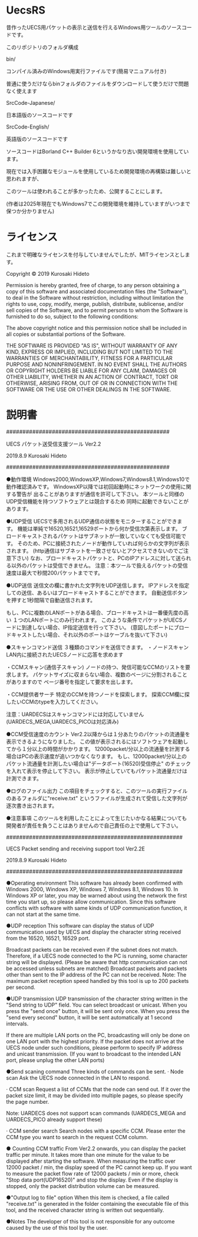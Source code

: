# UecsRS
昔作ったUECS用パケットの表示と送信を行えるWindows用ツールのソースコードです。

このリポジトリのフォルダ構成

bin/

  コンパイル済みのWindows用実行ファイルです(簡易マニュアル付き)
  
  普通に使うだけならbinフォルダのファイルをダウンロードして使うだけで問題なく使えます

SrcCode-Japanese/

  日本語版のソースコードです

SrcCode-English/

  英語版のソースコードです
  
  ソースコードはBorland C++ Builder 6というかなり古い開発環境を使用しています。
  
  現在では入手困難なモジュールを使用しているため開発環境の再構築は難しいと思われますが、
  
  このツールは使われることが多かったため、公開することにします。
  
  (作者は2025年現在でもWindows7でこの開発環境を維持していますがいつまで保つか分かりません)

# ライセンス

これまで明確なライセンスを付与していませんでしたが、MITライセンスとします。

Copyright © 2019 Kurosaki Hideto

Permission is hereby granted, free of charge, to any person obtaining a copy
of this software and associated documentation files (the "Software"), to deal
in the Software without restriction, including without limitation the rights
to use, copy, modify, merge, publish, distribute, sublicense, and/or sell
copies of the Software, and to permit persons to whom the Software is
furnished to do so, subject to the following conditions:

The above copyright notice and this permission notice shall be included in all
copies or substantial portions of the Software.

THE SOFTWARE IS PROVIDED "AS IS", WITHOUT WARRANTY OF ANY KIND, EXPRESS OR
IMPLIED, INCLUDING BUT NOT LIMITED TO THE WARRANTIES OF MERCHANTABILITY,
FITNESS FOR A PARTICULAR PURPOSE AND NONINFRINGEMENT. IN NO EVENT SHALL THE
AUTHORS OR COPYRIGHT HOLDERS BE LIABLE FOR ANY CLAIM, DAMAGES OR OTHER
LIABILITY, WHETHER IN AN ACTION OF CONTRACT, TORT OR OTHERWISE, ARISING FROM,
OUT OF OR IN CONNECTION WITH THE SOFTWARE OR THE USE OR OTHER DEALINGS IN THE
SOFTWARE.



# 説明書

##################################################

UECS パケット送受信支援ツール Ver2.2

2019.8.9 Kurosaki Hideto

##################################################

●動作環境
Windows2000,WindowsXP,Windows7,Windows8.1,Windows10で動作確認済みです。
WindowsXP以降では初回起動時にネットワークの使用に関する警告が
出ることがありますが通信を許可して下さい。
本ツールと同様のUDP受信機能を持つソフトウェアとは競合するため
同時に起動できないことがあります。

●UDP受信
UECSで多用されるUDP通信の状態をモニターすることができます。
機能は単純で16520,16521,16529ポートから何か受信次第表示します。
ブロードキャストされるパケットはサブネットが一致していなくても受信可能です。
そのため、PCに接続されたノードが動作していれば何らかの文字列が表示されます。
(http通信はサブネットを一致させないとアクセスできないのでご注意下さい)
なお、ブロードキャストパケットと、PCのIPアドレスに対して送られる以外のパケットは受信できません。
注意：本ツールで扱えるパケットの受信速度は最大で秒間200パケットまでです。

●UDP送信
送信文の欄に書かれた文字列をUDP送信します。
IPアドレスを指定しての送信、あるいはブロードキャストすることができます。
自動送信ボタンを押すと1秒間隔で自動送信されます。

もし、PCに複数のLANポートがある場合、ブロードキャストは一番優先度の高い
１つのLANポートにのみ行われます。
このような条件でパケットがUECSノードに到達しない場合、IP指定送信を行って下さい。
(意図したポートにブロードキャストしたい場合、それ以外のポートはケーブルを抜いて下さい)

●スキャンコマンド送信
３種類のコマンドを送信できます。
・ノードスキャン
LAN内に接続されたUECSノードに応答を求めます

・CCMスキャン(通信子スキャン)
ノードの持つ、発信可能なCCMのリストを要求します。
パケットサイズに収まらない場合、複数のページに分割されることがありますので
ページ番号を指定して要求を出します。

・CCM提供者サーチ
特定のCCMを持つノードを探索します。
探索CCM欄に探したいCCMのtypeを入力してください。

注意：UARDECSはスキャンコマンドには対応していません(UARDECS_MEGA,UARDECS_PICOは対応済み)

●CCM受信速度のカウント
Ver2.2以降からは１分あたりのパケットの流通量を表示できるようになりました。
この値が表示されるにはソフトウェアを起動してから１分以上の時間がかかります。
12000packet/分以上の流通量を計測する場合はPCの表示速度が追いつかなくなります。
もし、12000packet/分以上のパケット流通量を計測したい場合は"データポート(16520)受信停止"
のチェックを入れて表示を停止して下さい。
表示が停止していてもパケット流通量だけは計測できます。

●ログのファイル出力
この項目をチェックすると、このツールの実行ファイルのあるフォルダに"receive.txt"
というファイルが生成されて受信した文字列が逐次書き出されます。

●注意事項
このツールを利用したことによって生じたいかなる結果についても開発者が責任を負うことはありませんので自己責任の上で使用して下さい。


######################################################

UECS Packet sending and receiving support tool Ver2.2E

2019.8.9 Kurosaki Hideto

######################################################

●Operating environment
This software has already been confirmed with Windows 2000, Windows XP, Windows 7, Windows 8.1, Windows 10.
In Windows XP or later, you may be warned about using the network the first time you start up, so please allow communication.
Since this software conflicts with software with same kinds of UDP communication function, it can not start at the same time.

●UDP reception
This software can display the status of UDP communication used by UECS and display the character string received from the 16520, 16521, 16529 port.

Broadcast packets can be received even if the subnet does not match.
Therefore, if a UECS node connected to the PC is running, some character string will be displayed.
(Please be aware that http communication can not be accessed unless subnets are matched)
Broadcast packets and packets other than sent to the IP address of the PC can not be received.
Note: The maximum packet reception speed handled by this tool is up to 200 packets per second.

●UDP transmission
UDP transmission of the character string written in the "Send string to UDP" field.
You can select broadcast or unicast.
When you press the "send once" button, it will be sent only once.
When you press the "send every second" button, it will be sent automatically at 1 second intervals.

If there are multiple LAN ports on the PC, broadcasting will only be done on one LAN port with the highest priority.
If the packet does not arrive at the UECS node under such conditions, please perform to specify IP address and unicast transmission.
(If you want to broadcast to the intended LAN port, please unplug the other LAN ports)

●Send scaning command
Three kinds of commands can be sent.
· Node scan
Ask the UECS node connected in the LAN to respond.

· CCM scan
Request a list of CCMs that the node can send out.
If it over the packet size limit, it may be divided into multiple pages, so please specify the page number.

Note: UARDECS does not support scan commands (UARDECS_MEGA and UARDECS_PICO already support these)

· CCM sender search
Search nodes with a specific CCM.
Please enter the CCM type you want to search in the request CCM column.

● Counting CCM traffic
From Ver2.2 onwards, you can display the packet traffic per minute.
It takes more than one minute for the value to be displayed after starting the software.
When measuring the traffic over 12000 packet / min, the display speed of the PC cannot keep up.
If you want to measure the packet flow rate of 12000 packets / min or more, check "Stop data port(UDP16520)" and stop the display.
Even if the display is stopped, only the packet distribution volume can be measured.


●"Output log to file" option
When this item is checked, a file called "receive.txt" is generated in the folder containing the executable file of this tool, and the received character string is written out sequentially.

●Notes
The developer of this tool is not responsible for any outcome caused by the use of this tool by the user.
